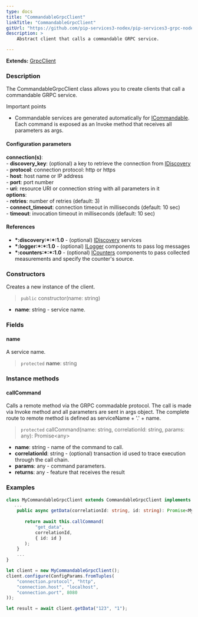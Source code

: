 ```yaml
---
type: docs
title: "CommandableGrpcClient"
linkTitle: "CommandableGrpcClient"
gitUrl: "https://github.com/pip-services3-nodex/pip-services3-grpc-nodex"
description: > 
    Abstract client that calls a commandable GRPC service.

---
```


**Extends:** [GrpcClient](../grpc_client)

### Description

The CommandableGrpcClient class allows you to create clients that call a commandable GRPC service.

Important points

- Commandable services are generated automatically for [ICommandable](../../../commons/commands/icommandable). Each command is exposed as an Invoke method that receives all parameters as args.

#### Configuration parameters

**connection(s)**:   
    - **discovery_key**: (optional) a key to retrieve the connection from [IDiscovery](../../../components/connect/idiscovery)   
    - **protocol**: connection protocol: http or https   
    - **host**: host name or IP address   
    - **port**: port number   
    - **uri**: resource URI or connection string with all parameters in it   
**options**:   
    - **retries**: number of retries (default: 3)   
    - **connect_timeout**: connection timeout in milliseconds (default: 10 sec)   
    - **timeout**: invocation timeout in milliseconds (default: 10 sec)   

#### References
- **\*:discovery:\*:\*:1.0** - (optional) [IDiscovery](../../../components/connect/idiscovery) services
- **\*:logger:\*:\*:1.0** - (optional) [ILogger](../../../components/log/ilogger) components to pass log messages
- **\*:counters:\*:\*:1.0** - (optional) [ICounters](../../../components/count/icounters) components to pass collected measurements and specify the counter's source.

### Constructors

Creates a new instance of the client.

> `public` constructor(name: string)

- **name**: string - service name.


### Fields

<span class="hide-title-link">

#### name
A service name.
> `protected` **name**: string

</span>


### Instance methods

#### callCommand
Calls a remote method via the GRPC commadable protocol.
The call is made via Invoke method and all parameters are sent in args object.
The complete route to remote method is defined as serviceName + '.' + name.

> `protected` callCommand(name: string, correlationId: string, params: any): Promise\<any\>

- **name**: string - name of the command to call.
- **correlationId**: string - (optional) transaction id used to trace execution through the call chain.
- **params**: any - command parameters.
- **returns**: any - feature that receives the result



### Examples

```typescript
class MyCommandableGrpcClient extends CommandableGrpcClient implements IMyClient {
   ...
    public async getData(correlationId: string, id: string): Promise<MyData> {
   
       return await this.callCommand(
           "get_data",
           correlationId,
           { id: id }
       );
    }
    ...
}

let client = new MyCommandableGrpcClient();
client.configure(ConfigParams.fromTuples(
    "connection.protocol", "http",
    "connection.host", "localhost",
    "connection.port", 8080
));

let result = await client.getData("123", "1");
```
